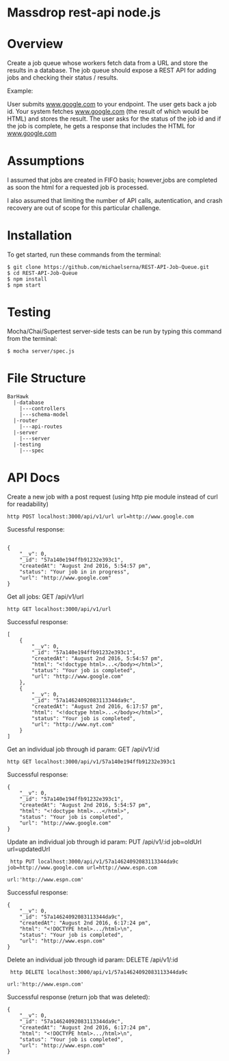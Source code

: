 Massdrop rest-api node.js
==========


Overview 
======
Create a job queue whose workers fetch data from a URL and store the results in a database.  The job queue should expose a REST API for adding jobs and checking their status / results.

 

Example:

User submits www.google.com to your endpoint.  The user gets back a job id. Your system fetches www.google.com (the result of which would be HTML) and stores the result.  The user asks for the status of the job id and if the job is complete, he gets a response that includes the HTML for www.google.com


Assumptions
=============

I assumed that jobs are created in FIFO basis; however,jobs are completed as soon the html for a requested job is processed. 

I also assumed that limiting the number of API calls, autentication, and crash recovery are out of scope for this particular challenge.


Installation
=============
To get started, run these commands from the terminal:
```
$ git clone https://github.com/michaelserna/REST-API-Job-Queue.git
$ cd REST-API-Job-Queue
$ npm install
$ npm start
```

Testing
=============
Mocha/Chai/Supertest server-side tests can be run by typing this command from the terminal:
```
$ mocha server/spec.js
```


File Structure
==========

```
BarHawk
  |-database
    |---controllers
    |---schema-model           
  |-router           
    |---api-routes 
  |-server              
    |---server
  |-testing
    |---spec
```

# API Docs

Create a new job with a post request
(using http pie module instead of curl for readability)

```
http POST localhost:3000/api/v1/url url=http://www.google.com
```
Sucessful response:
```

{
    "__v": 0,
    "_id": "57a140e194ffb91232e393c1",
    "createdAt": "August 2nd 2016, 5:54:57 pm",
    "status": "Your job in in progress",
    "url": "http://www.google.com"
}

```

Get all jobs:
GET /api/v1/url
```
http GET localhost:3000/api/v1/url
```
Successful response:
```
[
    {
        "__v": 0,
        "_id": "57a140e194ffb91232e393c1",
        "createdAt": "August 2nd 2016, 5:54:57 pm",
        "html": "<!doctype html>...</body></html>",
        "status": "Your job is completed",
        "url": "http://www.google.com"
    },
    {
        "__v": 0,
        "_id": "57a14624092083113344da9c",
        "createdAt": "August 2nd 2016, 6:17:57 pm",
        "html": "<!doctype html>...</body></html>",
        "status": "Your job is completed",
        "url": "http://www.nyt.com"
    }
]
```

Get an individual job through id param:
GET /api/v1/:id
```
http GET localhost:3000/api/v1/57a140e194ffb91232e393c1
```
Successful response:
```
{
    "__v": 0,
    "_id": "57a140e194ffb91232e393c1",
    "createdAt": "August 2nd 2016, 5:54:57 pm",
    "html": "<!doctype html>...</html>",
    "status": "Your job is completed",
    "url": "http://www.google.com"
}

```


Update an individual job through id param:
PUT /api/v1/:id job=oldUrl url=updatedUrl
```
 http PUT localhost:3000/api/v1/57a14624092083113344da9c job=http://www.google.com url=http://www.espn.com

url:'http://www.espn.com'
```
Successful response:
```
{
    "__v": 0,
    "_id": "57a14624092083113344da9c",
    "createdAt": "August 2nd 2016, 6:17:24 pm",
    "html": "<!DOCTYPE html>.../html>\n",
    "status": "Your job is completed",
    "url": "http://www.espn.com"
}
```


Delete an individual job through id param:
DELETE /api/v1/:id 
```
 http DELETE localhost:3000/api/v1/57a14624092083113344da9c

url:'http://www.espn.com'
```
Successful response (return job that was deleted):
```
{
    "__v": 0,
    "_id": "57a14624092083113344da9c",
    "createdAt": "August 2nd 2016, 6:17:24 pm",
    "html": "<!DOCTYPE html>.../html>\n",
    "status": "Your job is completed",
    "url": "http://www.espn.com"
}
```
